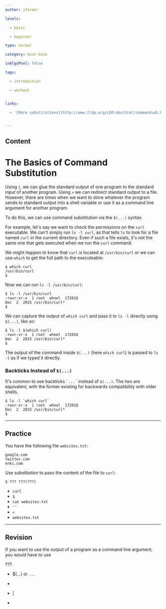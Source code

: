 ```yaml
---
author: jfarmer

levels:

  - basic

  - beginner

type: normal

category: must-know

inAlgoPool: false

tags:

  - introduction

  - workout


links:

  - '[More substitutions](http://www.tldp.org/LDP/abs/html/commandsub.html){website}'


---
```

## Content
# The Basics of Command Substitution

Using `|`, we can glue the standard output of one program to the standard input of another program.  Using `>` we can redirect standard output to a file.  However, there are times when we want to store whatever the program sends to standard output into a shell variable or use it as a command line argument for another program.

To do this, we can use command substitution via the `$(...)` syntax.

For example, let's say we want to check the permissions on the `curl` executable.  We can't simply run `ls -l curl`, as that tells `ls` to look for a file named `curl` in the current directory.  Even if such a file exists, it's not the same one that gets executed when we run the `curl` command.

We might *happen* to know that `curl` is located at `/usr/bin/curl` or we can use `which` to get the full path to the executeable:

```console
$ which curl
/usr/bin/curl
$
```

Now we can run `ls -l /usr/bin/curl`:

```console
$ ls -l /usr/bin/curl
-rwxr-xr-x  1 root  wheel  172016
Dec  2  2015 /usr/bin/curl*
$
```

We can capture the output of `which curl` and pass it to `ls -l` directly using `$(...)`, like so:

```console
$ ls -l $(which curl)
-rwxr-xr-x  1 root  wheel  172016
Dec  2  2015 /usr/bin/curl*
$
```

The output of the command inside `$(...)` (here `which curl`) is passed to `ls -l` as if we typed it directly.

### Backticks Instead of `$(...)`

It's common to see backticks `` `...` `` instead of `$(...)`.  The two are equivalent, with the former existing for backwards compatibility with older shells.

```console
$ ls -l `which curl`
-rwxr-xr-x  1 root  wheel  172016
Dec  2  2015 /usr/bin/curl*
$
```

---
## Practice

You have the following file `websites.txt`:
```
google.com
twitter.com
enki.com
```
Use substitution to pass the content of the file to `curl`:
```
$ ??? ???(???)
```

* `curl`
* `$`
* `cat websites.txt`
* `''`
* `<`
* `websites.txt`

---
## Revision

If you want to use the output of a program as a command line argument, you would have to use

???.

* $(...) or `...`
* >
* |
* >>

